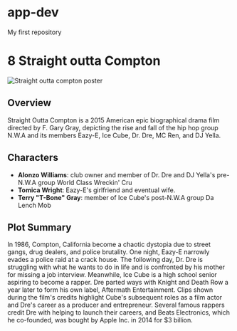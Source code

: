 # app-dev
My first repository

# 8 Straight outta Compton

![Straight outta compton poster](https://en.wikipedia.org/wiki/Straight_Outta_Compton_(film)#/media/File:Straight_Outta_Compton_poster.jpg)

## Overview
Straight Outta Compton is a 2015 American epic biographical drama film directed by F. Gary Gray, depicting the rise and fall of the hip hop group N.W.A and its members Eazy-E, Ice Cube, Dr. Dre, MC Ren, and DJ Yella. 

## Characters
- **Alonzo Williams**:  club owner and member of Dr. Dre and DJ Yella's pre-N.W.A group World Class Wreckin' Cru
- **Tomica Wright**: Eazy-E's girlfriend and eventual wife.
- **Terry "T-Bone" Gray**: member of Ice Cube's post-N.W.A group Da Lench Mob

## Plot Summary
In 1986, Compton, California become a chaotic dystopia due to street gangs, drug dealers, and police brutality. One night, Eazy-E narrowly evades a police raid at a crack house. The following day, Dr. Dre is struggling with what he wants to do in life and is confronted by his mother for missing a job interview. Meanwhile, Ice Cube is a high school senior aspiring to become a rapper. Dre parted ways with Knight and Death Row a year later to form his own label, Aftermath Entertainment. Clips shown during the film's credits highlight Cube's subsequent roles as a film actor and Dre's career as a producer and entrepreneur. Several famous rappers credit Dre with helping to launch their careers, and Beats Electronics, which he co-founded, was bought by Apple Inc. in 2014 for $3 billion.

